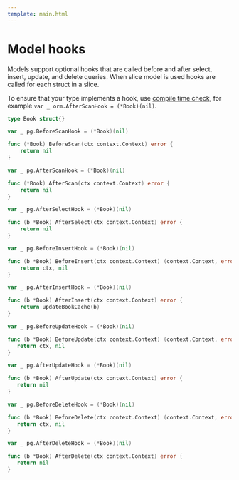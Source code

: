 ```yaml
---
template: main.html
---
```


# Model hooks

Models support optional hooks that are called before and after select, insert, update, and delete
queries. When slice model is used hooks are called for each struct in a slice.

To ensure that your type implements a hook, use
[compile time check](https://medium.com/@matryer/golang-tip-compile-time-checks-to-ensure-your-type-satisfies-an-interface-c167afed3aae),
for example `var _ orm.AfterScanHook = (*Book)(nil)`.

```go
type Book struct{}

var _ pg.BeforeScanHook = (*Book)(nil)

func (*Book) BeforeScan(ctx context.Context) error {
    return nil
}

var _ pg.AfterScanHook = (*Book)(nil)

func (*Book) AfterScan(ctx context.Context) error {
    return nil
}

var _ pg.AfterSelectHook = (*Book)(nil)

func (b *Book) AfterSelect(ctx context.Context) error {
    return nil
}

var _ pg.BeforeInsertHook = (*Book)(nil)

func (b *Book) BeforeInsert(ctx context.Context) (context.Context, error) {
    return ctx, nil
}

var _ pg.AfterInsertHook = (*Book)(nil)

func (b *Book) AfterInsert(ctx context.Context) error {
    return updateBookCache(b)
}

var _ pg.BeforeUpdateHook = (*Book)(nil)

func (b *Book) BeforeUpdate(ctx context.Context) (context.Context, error) {
   return ctx, nil
}

var _ pg.AfterUpdateHook = (*Book)(nil)

func (b *Book) AfterUpdate(ctx context.Context) error {
   return nil
}

var _ pg.BeforeDeleteHook = (*Book)(nil)

func (b *Book) BeforeDelete(ctx context.Context) (context.Context, error) {
   return ctx, nil
}

var _ pg.AfterDeleteHook = (*Book)(nil)

func (b *Book) AfterDelete(ctx context.Context) error {
   return nil
}
```
